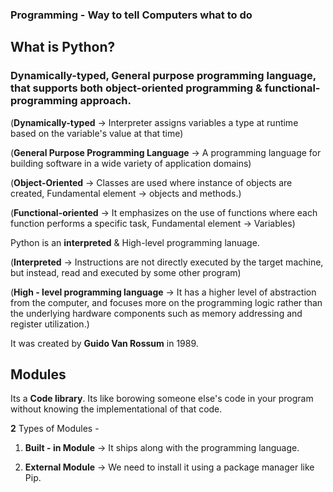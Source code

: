 ### Programming - Way to tell Computers what to do

## What is Python?

### **Dynamically-typed, General purpose programming language**, that supports both object-oriented programming & functional-programming approach.

(**Dynamically-typed** -> Interpreter assigns variables a type at runtime based on the variable's value at that time)

(**General Purpose Programming Language** -> A programming language for building software in a wide variety of application domains)

(**Object-Oriented** -> Classes are used where instance of objects are created, Fundamental element -> objects and methods.)

(**Functional-oriented** -> It emphasizes on the use of functions where each function performs a specific task, Fundamental element -> Variables)

Python is an **interpreted** & High-level programming lanuage.

(**Interpreted** -> Instructions are not directly executed by the target machine, but instead, read and executed by some other program)

(**High - level programming language** -> It has a higher level of abstraction from the computer, and focuses more on the programming logic rather than the underlying hardware components such as memory addressing and register utilization.)

It was created by **Guido Van Rossum** in 1989.

## Modules

Its a **Code library**. Its like borowing someone else's code in your program without knowing the implementational of that code.

**2** Types of Modules -

1. **Built - in Module** -> It ships along with the programming language.

2. **External Module** -> We need to install it using a package manager like Pip.
